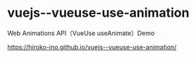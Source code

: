 # vuejs--vueuse-use-animation

Web Animations API（VueUse useAnimate）Demo

https://hiroko-ino.github.io/vuejs--vueuse-use-animation/